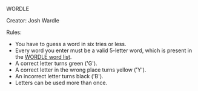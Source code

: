 WORDLE

Creator: Josh Wardle


Rules:

- You have to guess a word in six tries or less.
- Every word you enter must be a valid 5-letter
  word, which is present in the [WORDLE word list][1].
- A correct letter turns green ('G').
- A correct letter in the wrong place turns yellow ('Y').
- An incorrect letter turns black ('B').
- Letters can be used more than once.

[1]: https://www.fanbyte.com/guides/wordle-error-guide-what-does-not-in-word-list-mean/
